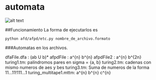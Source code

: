 ﻿# automata 

![alt text](https://files.catbox.moe/m0ej8h.jpg)

##Funcionamiento
La forma de ejecutarlos es 
```
python afd/afpd/etc.py nombre_de_archivo.formato

```

###Automatas en los archivos.

dfaFile.dfa : (ab U b)*
afpdFile : a^{n} b^{n}
afpdFile2 : a^{n} b^{2n}
turing1.tm: palíndromos pares en sigma = {a, b}
turing2.tm: cadenas con mismo numeros de aes y bes
turing3.tm: Suma de numeros de la forma 11...11!111...1
turing_multitape1.mttm: a^{n} b^{n} c^{n}

